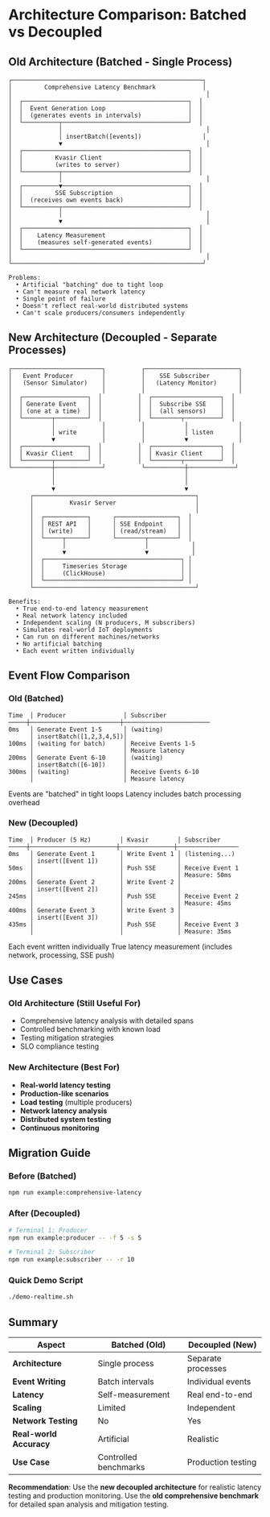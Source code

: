# Architecture Comparison: Batched vs Decoupled

## Old Architecture (Batched - Single Process)

```
┌─────────────────────────────────────────────────────┐
│         Comprehensive Latency Benchmark             │
│                                                      │
│  ┌──────────────────────────────────────────────┐  │
│  │  Event Generation Loop                       │  │
│  │  (generates events in intervals)             │  │
│  └──────────┬───────────────────────────────────┘  │
│             │                                        │
│             │ insertBatch([events])                 │
│             ▼                                        │
│  ┌──────────────────────────────────────────────┐  │
│  │         Kvasir Client                        │  │
│  │         (writes to server)                   │  │
│  └──────────┬───────────────────────────────────┘  │
│             │                                        │
│  ┌──────────▼───────────────────────────────────┐  │
│  │         SSE Subscription                     │  │
│  │  (receives own events back)                  │  │
│  └──────────┬───────────────────────────────────┘  │
│             │                                        │
│             ▼                                        │
│  ┌──────────────────────────────────────────────┐  │
│  │    Latency Measurement                       │  │
│  │    (measures self-generated events)          │  │
│  └──────────────────────────────────────────────┘  │
│                                                      │
└─────────────────────────────────────────────────────┘

Problems:
  • Artificial "batching" due to tight loop
  • Can't measure real network latency
  • Single point of failure
  • Doesn't reflect real-world distributed systems
  • Can't scale producers/consumers independently
```

## New Architecture (Decoupled - Separate Processes)

```
┌─────────────────────────┐          ┌──────────────────────────┐
│   Event Producer        │          │    SSE Subscriber        │
│   (Sensor Simulator)    │          │   (Latency Monitor)      │
│                         │          │                          │
│  ┌──────────────────┐  │          │  ┌───────────────────┐  │
│  │ Generate Event   │  │          │  │  Subscribe SSE    │  │
│  │ (one at a time)  │  │          │  │  (all sensors)    │  │
│  └────────┬─────────┘  │          │  └────────┬──────────┘  │
│           │             │          │           │              │
│           │ write       │          │           │ listen       │
│           ▼             │          │           ▼              │
│  ┌──────────────────┐  │          │  ┌───────────────────┐  │
│  │ Kvasir Client    │  │          │  │ Kvasir Client     │  │
│  └────────┬─────────┘  │          │  └────────┬──────────┘  │
└───────────┼─────────────┘          └───────────┼─────────────┘
            │                                    │
            │                                    │
            ▼                                    ▼
      ┌─────────────────────────────────────────────┐
      │          Kvasir Server                      │
      │                                             │
      │  ┌────────────┐      ┌─────────────────┐  │
      │  │ REST API   │      │ SSE Endpoint    │  │
      │  │ (write)    │      │ (read/stream)   │  │
      │  └─────┬──────┘      └────────┬────────┘  │
      │        │                      │            │
      │        ▼                      ▼            │
      │  ┌──────────────────────────────────────┐ │
      │  │     Timeseries Storage               │ │
      │  │     (ClickHouse)                     │ │
      │  └──────────────────────────────────────┘ │
      └─────────────────────────────────────────────┘

Benefits:
  • True end-to-end latency measurement
  • Real network latency included
  • Independent scaling (N producers, M subscribers)
  • Simulates real-world IoT deployments
  • Can run on different machines/networks
  • No artificial batching
  • Each event written individually
```

## Event Flow Comparison

### Old (Batched)
```
Time  │ Producer                │ Subscriber
─────┼─────────────────────────┼────────────────────────
0ms   │ Generate Event 1-5      │ (waiting)
      │ insertBatch([1,2,3,4,5])│
100ms │ (waiting for batch)     │ Receive Events 1-5
      │                         │ Measure latency
200ms │ Generate Event 6-10     │ (waiting)
      │ insertBatch([6-10])     │
300ms │ (waiting)               │ Receive Events 6-10
      │                         │ Measure latency
```
Events are "batched" in tight loops
Latency includes batch processing overhead

### New (Decoupled)
```
Time  │ Producer (5 Hz)        │ Kvasir        │ Subscriber
─────┼────────────────────────┼───────────────┼─────────────────
0ms   │ Generate Event 1       │ Write Event 1 │ (listening...)
      │ insert([Event 1])      │               │
50ms  │                        │ Push SSE      │ Receive Event 1
      │                        │               │ Measure: 50ms
200ms │ Generate Event 2       │ Write Event 2 │
      │ insert([Event 2])      │               │
245ms │                        │ Push SSE      │ Receive Event 2
      │                        │               │ Measure: 45ms
400ms │ Generate Event 3       │ Write Event 3 │
      │ insert([Event 3])      │               │
435ms │                        │ Push SSE      │ Receive Event 3
      │                        │               │ Measure: 35ms
```
Each event written individually
True latency measurement (includes network, processing, SSE push)

## Use Cases

### Old Architecture (Still Useful For)
- Comprehensive latency analysis with detailed spans
- Controlled benchmarking with known load
- Testing mitigation strategies
- SLO compliance testing

### New Architecture (Best For)
- **Real-world latency testing**
- **Production-like scenarios**
- **Load testing** (multiple producers)
- **Network latency analysis**
- **Distributed system testing**
- **Continuous monitoring**

## Migration Guide

### Before (Batched)
```bash
npm run example:comprehensive-latency
```

### After (Decoupled)
```bash
# Terminal 1: Producer
npm run example:producer -- -f 5 -s 5

# Terminal 2: Subscriber
npm run example:subscriber -- -r 10
```

### Quick Demo Script
```bash
./demo-realtime.sh
```

## Summary

| Aspect | Batched (Old) | Decoupled (New) |
|--------|---------------|-----------------|
| **Architecture** | Single process | Separate processes |
| **Event Writing** | Batch intervals | Individual events |
| **Latency** | Self-measurement | Real end-to-end |
| **Scaling** | Limited | Independent |
| **Network Testing** | No | Yes |
| **Real-world Accuracy** | Artificial | Realistic |
| **Use Case** | Controlled benchmarks | Production testing |

**Recommendation**: Use the **new decoupled architecture** for realistic latency testing and production monitoring. Use the **old comprehensive benchmark** for detailed span analysis and mitigation testing.
